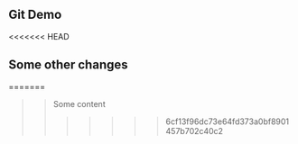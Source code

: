 ## Git Demo

<<<<<<< HEAD
## Some other changes
=======
>> Some content
>>>>>>> 6cf13f96dc73e64fd373a0bf8901457b702c40c2
